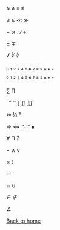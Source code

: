 ≈ ≠ ≡ ≢

≤ ≥ ≪ ≫

− ⨯ ⋅ ∕ ÷

± ∓

√ ∛ ∜

₀ ₁ ₂ ₃ ₄ ₅ ₆ ₇ ₈ ₉ ₙ ₊ ₋

⁰ ¹ ² ³ ⁴ ⁵ ⁶ ⁷ ⁸ ⁹ ⁿ ⁺ ⁻

∑ ∏

′ ″ ‴ ∫ ∬ ∭

∞ ½ °

⇒ ⇔ ∴ ∵ ∎

∀ ∃ ∄

¬ ∧ v

∝ ∶

⋯

∩ ∪

∈ ∉

∠

[Back to home](/)
